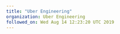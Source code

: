 ```yaml
---
title: "Uber Engineering"
organization: Uber Engineering
followed_on: Wed Aug 14 12:23:20 UTC 2019
---
```

